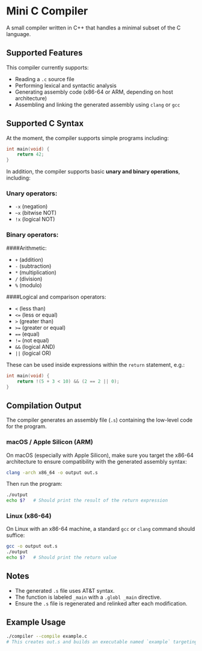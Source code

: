 # Mini C Compiler

A small compiler written in C++ that handles a minimal subset of the C language.

## Supported Features

This compiler currently supports:

- Reading a `.c` source file
- Performing lexical and syntactic analysis
- Generating assembly code (x86-64 or ARM, depending on host architecture)
- Assembling and linking the generated assembly using `clang` or `gcc`

## Supported C Syntax

At the moment, the compiler supports simple programs including:

```c
int main(void) {
    return 42;
}
```

In addition, the compiler supports basic **unary and binary operations**, including:

### Unary operators:
- `-x` (negation)
- `~x` (bitwise NOT)
- `!x` (logical NOT)

### Binary operators:

####Arithmetic:
- `+` (addition)
- `-` (subtraction)
- `*` (multiplication)
- `/` (division)
- `%` (modulo)

####Logical and comparison operators:
- `<` (less than)
- `<=` (less or equal)
- `>` (greater than)
- `>=` (greater or equal)
- `==` (equal)
- `!=` (not equal)
- `&&` (logical AND)
- `||` (logical OR)

These can be used inside expressions within the `return` statement, e.g.:

```c
int main(void) {
    return !(5 + 3 < 10) && (2 == 2 || 0);
}
```

## Compilation Output

The compiler generates an assembly file (`.s`) containing the low-level code for the program.

### macOS / Apple Silicon (ARM)

On macOS (especially with Apple Silicon), make sure you target the x86-64 architecture to ensure compatibility with the generated assembly syntax:

```bash
clang -arch x86_64 -o output out.s
```

Then run the program:

```bash
./output
echo $?   # Should print the result of the return expression
```

### Linux (x86-64)

On Linux with an x86-64 machine, a standard `gcc` or `clang` command should suffice:

```bash
gcc -o output out.s
./output
echo $?   # Should print the return value
```

## Notes

- The generated `.s` file uses AT&T syntax.
- The function is labeled `_main` with a `.globl _main` directive.
- Ensure the `.s` file is regenerated and relinked after each modification.

## Example Usage

```bash
./compiler --compile example.c
# This creates out.s and builds an executable named `example` targeting x86_64
```
